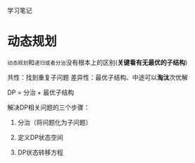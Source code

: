 学习笔记


# 动态规划

`动态规划`和`递归或者分治`没有根本上的区别(**关键看有无最优的子结构**)

共性：找到重复子问题
差异性：最优子结构、中途可以**淘汰**次优解

DP = 分治 + 最优子结构

解决DP相关问题的三个步骤：

1. 分治（将问题化为子问题）

2. 定义DP状态空间

3. DP状态转移方程